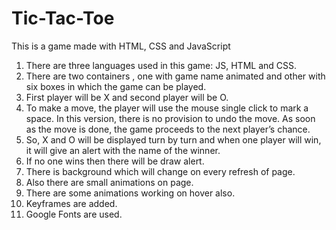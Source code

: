 # Tic-Tac-Toe
This is a game made with HTML, CSS and JavaScript
1. There are three languages used in this game: JS, HTML and CSS.
2.	There are two containers , one with game name animated and other with six boxes in which the game can be played. 
3.	First player will be X and second player will be O.     
4.	To make a move, the player will use the mouse single click to mark a space. In this version, there is no provision to undo the move. As soon as the move is done, the game proceeds to the next player’s chance.      
5.	So, X and O will be displayed turn by turn and when one player will win, it will give an alert with the name of the winner. 
6. If no one wins then there will be draw alert.  
7. There is background which will change on every refresh of page.   
8.	Also there are small animations on page. 
9.	There are some animations working on hover also.  
10.	Keyframes are added.   
11. Google Fonts are used.
